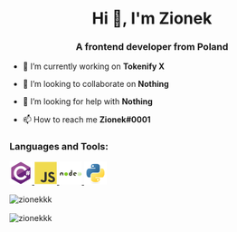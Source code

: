 <h1 align="center">Hi 👋, I'm Zionek</h1>
<h3 align="center">A frontend developer from Poland</h3>

- 🔭 I’m currently working on **Tokenify X**

- 👯 I’m looking to collaborate on **Nothing**

- 🤝 I’m looking for help with **Nothing**

- 📫 How to reach me **Zionek#0001**

<h3 align="left">Languages and Tools:</h3>
<p align="left"> <a href="https://www.w3schools.com/cs/" target="_blank" rel="noreferrer"> <img src="https://raw.githubusercontent.com/devicons/devicon/master/icons/csharp/csharp-original.svg" alt="csharp" width="40" height="40"/> </a> <a href="https://developer.mozilla.org/en-US/docs/Web/JavaScript" target="_blank" rel="noreferrer"> <img src="https://raw.githubusercontent.com/devicons/devicon/master/icons/javascript/javascript-original.svg" alt="javascript" width="40" height="40"/> </a> <a href="https://nodejs.org" target="_blank" rel="noreferrer"> <img src="https://raw.githubusercontent.com/devicons/devicon/master/icons/nodejs/nodejs-original-wordmark.svg" alt="nodejs" width="40" height="40"/> </a> <a href="https://www.python.org" target="_blank" rel="noreferrer"> <img src="https://raw.githubusercontent.com/devicons/devicon/master/icons/python/python-original.svg" alt="python" width="40" height="40"/> </a> </p>

<p><img align="center" src="https://github-readme-stats.vercel.app/api/top-langs?username=zionekkk&show_icons=true&locale=en&layout=compact" alt="zionekkk" /></p>

<p><img align="center" src="https://github-readme-streak-stats.herokuapp.com/?user=zionekkk&" alt="zionekkk" /></p>

